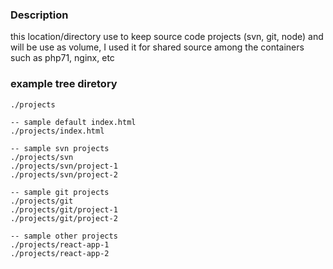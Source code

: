 ### Description
this location/directory use to keep source code projects (svn, git, node) and will be use as volume, I used it for shared source among the containers such as php71, nginx, etc

### example tree diretory
```
./projects

-- sample default index.html
./projects/index.html

-- sample svn projects
./projects/svn
./projects/svn/project-1
./projects/svn/project-2

-- sample git projects
./projects/git
./projects/git/project-1
./projects/git/project-2

-- sample other projects
./projects/react-app-1
./projects/react-app-2
```